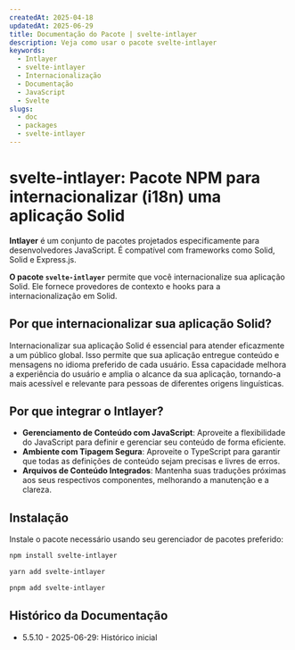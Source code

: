 ```yaml
---
createdAt: 2025-04-18
updatedAt: 2025-06-29
title: Documentação do Pacote | svelte-intlayer
description: Veja como usar o pacote svelte-intlayer
keywords:
  - Intlayer
  - svelte-intlayer
  - Internacionalização
  - Documentação
  - JavaScript
  - Svelte
slugs:
  - doc
  - packages
  - svelte-intlayer
---
```


# svelte-intlayer: Pacote NPM para internacionalizar (i18n) uma aplicação Solid

**Intlayer** é um conjunto de pacotes projetados especificamente para desenvolvedores JavaScript. É compatível com frameworks como Solid, Solid e Express.js.

**O pacote `svelte-intlayer`** permite que você internacionalize sua aplicação Solid. Ele fornece provedores de contexto e hooks para a internacionalização em Solid.

## Por que internacionalizar sua aplicação Solid?

Internacionalizar sua aplicação Solid é essencial para atender eficazmente a um público global. Isso permite que sua aplicação entregue conteúdo e mensagens no idioma preferido de cada usuário. Essa capacidade melhora a experiência do usuário e amplia o alcance da sua aplicação, tornando-a mais acessível e relevante para pessoas de diferentes origens linguísticas.

## Por que integrar o Intlayer?

- **Gerenciamento de Conteúdo com JavaScript**: Aproveite a flexibilidade do JavaScript para definir e gerenciar seu conteúdo de forma eficiente.
- **Ambiente com Tipagem Segura**: Aproveite o TypeScript para garantir que todas as definições de conteúdo sejam precisas e livres de erros.
- **Arquivos de Conteúdo Integrados**: Mantenha suas traduções próximas aos seus respectivos componentes, melhorando a manutenção e a clareza.

## Instalação

Instale o pacote necessário usando seu gerenciador de pacotes preferido:

```bash packageManager="npm"
npm install svelte-intlayer
```

```bash packageManager="yarn"
yarn add svelte-intlayer
```

```bash packageManager="pnpm"
pnpm add svelte-intlayer
```

## Histórico da Documentação

- 5.5.10 - 2025-06-29: Histórico inicial
